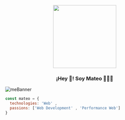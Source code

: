 <p align="center" width="300">
   <img align="center" width="200" src="" />
   <h3 align="center">¡Hey 👋! Soy Mateo 👨🏻‍💻</h3>
</p>

![meBanner](https://user-images.githubusercontent.com/106263422/223449769-55dc23a1-ef79-4b31-8cf1-9b05bf4f4008.jpg)


```javascript
const mateo = {
  technologies: 'Web' ,
  passions: ['Web Development' , 'Performance Web']
}
```




<!--
**Mateo-Alvarez1/Mateo-Alvarez1** is a ✨ _special_ ✨ repository because its `README.md` (this file) appears on your GitHub profile.

Here are some ideas to get you started:

- 🔭 I’m currently working on ...
- 🌱 I’m currently learning ...
- 👯 I’m looking to collaborate on ...
- 🤔 I’m looking for help with ...
- 💬 Ask me about ...
- 📫 How to reach me: ...
- 😄 Pronouns: ...
- ⚡ Fun fact: ...
-->
